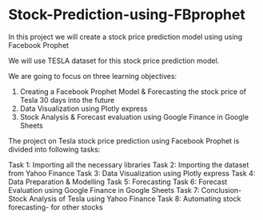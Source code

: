 # Stock-Prediction-using-FBprophet
In this project we will create a stock price prediction model using using Facebook Prophet

We will use TESLA dataset for this stock price prediction model.

We are going to focus on three learning objectives:

1) Creating a Facebook Prophet Model & Forecasting the stock price of Tesla 30 days into the future
2) Data Visualization using Plotly express
3) Stock Analysis & Forecast evaluation using Google Finance in Google Sheets

The project on Tesla stock price prediction using Facebook Prophet is divided into following tasks:

Task 1: Importing all the necessary libraries
Task 2: Importing the dataset from Yahoo Finance
Task 3: Data Visualization using Plotly express
Task 4: Data Preparation & Modelling
Task 5: Forecasting
Task 6: Forecast Evaluation using Google Finance in Google Sheets
Task 7: Conclusion-  Stock Analysis of Tesla using Yahoo Finance
Task 8: Automating stock forecasting- for other stocks

